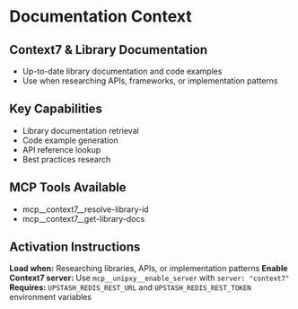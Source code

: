 # Documentation Context

## Context7 & Library Documentation
- Up-to-date library documentation and code examples
- Use when researching APIs, frameworks, or implementation patterns

## Key Capabilities
- Library documentation retrieval
- Code example generation
- API reference lookup
- Best practices research

## MCP Tools Available
- mcp__context7__resolve-library-id
- mcp__context7__get-library-docs

## Activation Instructions
**Load when:** Researching libraries, APIs, or implementation patterns
**Enable Context7 server:** Use `mcp__unipxy__enable_server` with `server: "context7"`
**Requires:** `UPSTASH_REDIS_REST_URL` and `UPSTASH_REDIS_REST_TOKEN` environment variables